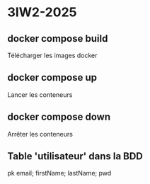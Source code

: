 # 3IW2-2025

## docker compose build
Télécharger les images docker 

## docker compose up
Lancer les conteneurs

## docker compose down
Arrêter les conteneurs

## Table 'utilisateur' dans la BDD
pk email; firstName; lastName; pwd
